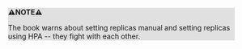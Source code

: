 <div style="margin:2em; background-color: #e0e0e0;">

<strong>⚠️NOTE️️️⚠️</strong>

The book warns about setting replicas manual and setting replicas using HPA -- they fight with each other.
</div>

